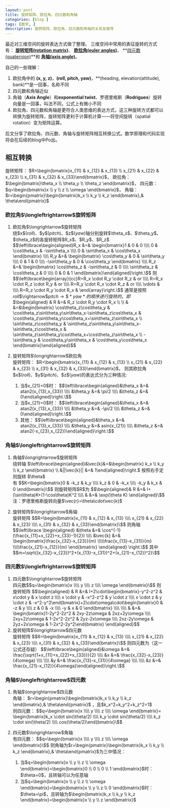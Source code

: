 ```yaml
---
layout: post
title: 旋转矩阵、欧拉角、四元数和角轴
categories: [blog ]
tags: [数学, ]
description: 旋转矩阵、欧拉角、四元数和角轴的关系及推导
---
```


最近对三维空间的旋转表达方式做了整理。
三维空间中常用的表征旋转的方式有：
**[旋转矩阵(rotation matrix)](https://en.wikipedia.org/wiki/Rotation_matrix)**、
**[欧拉角(euler angles)](https://en.wikipedia.org/wiki/Euler_angles)**、
**[四元数(quaternion)](https://en.wikipedia.org/wiki/Quaternions_and_spatial_rotation)**和
**[角轴(axis angle)](https://en.wikipedia.org/wiki/Axis%E2%80%93angle_representation)**。  

自己的一些理解：

1. 欧拉角中的 **(x, y, z)**，**(roll, pitch, yaw)**，**(heading, elevation(attitude), bank)**是一回事，名称不同
1. 四元数和角轴近似
1. 角轴（**Axis Angle**）和**exponential twist**、罗德里格斯（**Rodrigues**）旋转向量是一回事，叫法不同，公式上有微小不同  
1. 欧拉角、四元数和角轴是更符合人类思维的表达方式，这三种旋转方式都可以转换为旋转矩阵，旋转矩阵更利于计算机计算——将空间旋转（spatial rotation）变为矩阵运算。  

后文分享了欧拉角、四元数、角轴与旋转矩阵相互转换公式。数学原理和代码实现将会在后续的blog中Po出。

## 相互转换

旋转矩阵：
\$R=\begin{bmatrix}x_{11} & x_{12} & x_{13} \\\\ x_{21} & x_{22} & x_{23} \\\\ x_{31} & x_{32} & x_{33}\end{bmatrix}\$，
欧拉角：
\$\begin{bmatrix}\theta_x \\\\ \theta_y \\\\ \theta_z \end{bmatrix}\$，
四元数：
\$q=\begin{bmatrix}x \\\\ y \\\\ z \\\\ \omega \end{bmatrix}\$，
角轴：
\$r=\begin{pmatrix}\begin{bmatrix}k_x \\\\ k_y \\\\ k_z \end{bmatrix},& \theta\end{pmatrix}\$

### 欧拉角\$\longleftrightarrow\$旋转矩阵
1. 欧拉角\$\longrightarrow\$旋转矩阵  
绕\$x\$(*roll*)、\$y\$(*pitch*)、\$z\$(*yaw*)轴分别旋转\$\theta_x\$、\$\theta_y\$、\$\theta_z\$的各旋转矩阵\$R_x\$、\$R_y\$、\$R_z\$
\$$\left\lbrace\begin{aligned}R_x &=& \begin{bmatrix}1 & 0 & 0 \\\\ 0 & \cos\theta_x & -\sin\theta_x \\\\ 0 & \sin\theta_x & \cos\theta_x \end{bmatrix} \\\\ R_y &=& \begin{bmatrix} \cos\theta_y & 0 & \sin\theta_y \\\\ 0 & 1 & 0 \\\\ -\sin\theta_y & 0 & \cos\theta_y \end{bmatrix} \\\\ R_z &=& \begin{bmatrix} \cos\theta_z & -\sin\theta_z & 0 \\\\ \sin\theta_z & \cos\theta_z & 0 \\\\ 0 & 0 & 1 \end{bmatrix}\end{aligned}\right.\$$
则
\$$\left\lbrace\begin{array}{cc}R=R_x \cdot R_y \cdot R_z & or \\\\ R=R_x \cdot R_z \cdot R_y & or \\\\ R=R_y \cdot R_x \cdot R_z & or \\\\ \vdots & \\\\ R=R_z \cdot R_y \cdot R_x & \end{array}\right.\$$
通常是按照*roll*\$\rightarrow\$*pitch*$\rightarrow\$*yaw*的顺序进行旋转的，即
\$$\begin{aligned}
& R &=& R_z \cdot R_y \cdot R_x \\\\ \\\\ & &=&\begin{bmatrix}
\cos\theta_z\cos\theta_y & \cos\theta_z\sin\theta_y\sin\theta_x-\sin\theta_z\cos\theta_x & \cos\theta_z\sin\theta_y\cos\theta_x+\sin\theta_z\sin\theta_x \\\\ 
\sin\theta_z\cos\theta_y & \sin\theta_z\sin\theta_y\sin\theta_x-\sin\theta_z\cos\theta_x & \sin\theta_z\sin\theta_y\cos\theta_x+\cos\theta_z\sin\theta_x \\\\ 
-\sin\theta_y & \cos\theta_y\sin\theta_x & \cos\theta_y\cos\theta_x 
\end{bmatrix}\end{aligned}\$$

1. 旋转矩阵\$\longrightarrow\$欧拉角  
旋转矩阵：
\$R=\begin{bmatrix}x_{11} & x_{12} & x_{13} \\\\ x_{21} & x_{22} & x_{23} \\\\ x_{31} & x_{32} & x_{33}\end{bmatrix}\$，
则其欧拉角\$x\$(*roll*)、\$y\$(*pitch*)、\$z\$(*yaw*)的表达式分为三种情况:
   1. 当\$x_{21}=0\$时：
      \$$\left\lbrace\begin{aligned}&\theta_x &=& atan2(x_{13},x_{33}) \\\\ &\theta_y &=& \pi/2 \\\\ &\theta_z &=& 0\end{aligned}\right.\$$
   2. 当\$x_{21}=0\$时：
      \$$\left\lbrace\begin{aligned}&\theta_x &=& atan2(x_{13},x_{33}) \\\\ &\theta_y &=& -\pi/2 \\\\ &\theta_z &=& 0\end{aligned}\right.\$$
   3. 其他：
      \$$\left\lbrace\begin{aligned}&\theta_x &=& atan2(x_{13},x_{33}) \\\\ &\theta_y &=& asin(x_{21}) \\\\ &\theta_z &=& atan2(-x_{23},x_{22})\end{aligned}\right.\$$

### 角轴\$\longleftrightarrow\$旋转矩阵
1. 角轴\$\longrightarrow\$旋转矩阵  
绕转轴
\$\left\lbrace\begin{aligned}&\vec{k}&=&\begin{bmatrix} k_x \\\\ k_y \\\\ k_z \end{bmatrix} \\\\ &\||\vec{k}\|| &=& 1\end{aligned}\right.\$
按照右手定则旋转
\$\theta\$  
有
\$$K=\begin{bmatrix}0 & -k_z & k_y \\\\ k_z & 0 & -k_x \\\\ -k_y & k_x & 0 \end{bmatrix}\$$
则旋转矩阵\$R\$为
\$$\begin{aligned}& R &=& I+(\sin\theta)K+(1-\cos\theta)K^2 \\\\ & &=& \exp(\theta K) \end{aligned}\$$
注：罗德里格斯旋转向量\$\vec{r}=\theta\cdot\vec{k}\$

1. 旋转矩阵\$\longrightarrow\$角轴  
旋转矩阵
\$$R=\begin{bmatrix}x_{11} & x_{12} & x_{13} \\\\ x_{21} & x_{22} & x_{23} \\\\ x_{31} & x_{32} & x_{33}\end{bmatrix}\$$
 则角轴
\$$\left\lbrace
\begin{aligned}
     &\theta &=& \cos^{-1}(\frac{x_{11}+x_{22}+x_{33}-1}{2})
\\\\ &\vec{k} &=& \begin{bmatrix}\frac{x_{32}-x_{23}}{m} \\\\\frac{x_{13}-x_{31}}{m} \\\\\frac{x_{21}-x_{12}}{m} \end{bmatrix}
\end{aligned}
\right.\$$
其中
\$$m=\sqrt{(x_{32}-x_{23})^2+(x_{13}-x_{31})^2+(x_{21}-x_{12})^2}\$$

### 四元数\$\longleftrightarrow\$旋转矩阵
1. 四元数\$\longrightarrow\$旋转矩阵  
四元数\$$q=\begin{bmatrix}x \\\\ y \\\\ z \\\\ \omega \end{bmatrix}\$$
则旋转矩阵
\$$\begin{aligned}
& R &=& I+2\cdot\begin{bmatrix}-y^2-z^2 & x\cdot y & x \cdot z \\\\ x \cdot y & -x^2-z^2 & y \cdot z \\\\ x \cdot z & y \cdot z & -x^2-y^2\end{bmatrix}+2\cdot\omega\cdot\begin{bmatrix}0 & -z & y \\\\ z & 0 & -x \\\\ -y & x & 0 \end{bmatrix} \\\\ \\\\ & &=& \begin{bmatrix}1-2y^2-2z^2 & 2xy-2z\omega & 2xz+2y\omega \\\\ 2xy+2z\omega & 1-2x^2-2z^2 & 2yz-2x\omega \\\\ 2xz-2y\omega & 2yz+2x\omega & 1-2x^2-2y^2\end{bmatrix}
\end{aligned}$$
1. 旋转矩阵\$\longrightarrow\$四元数  
旋转矩阵
\$$R=\begin{bmatrix}x_{11} & x_{12} & x_{13} \\\\ x_{21} & x_{22} & x_{23} \\\\ x_{31} & x_{32} & x_{33}\end{bmatrix}\$$
则四元数为（这一公式还存疑）
\$$\left\lbrace\begin{aligned}&\omega &=& \frac{\sqrt{1+x_{11}+x_{22}+x_{33}}}{2} \\\\ &x &=& \frac{x_{32}-x_{23}}{4\omega} \\\\ \\\\ &y &=& \frac{x_{13}-x_{31}}{4\omega} \\\\ \\\\ &z &=& \frac{x_{21}-x_{12}}{4\omega}\end{aligned}\right.\$$

### 角轴\$\longleftrightarrow\$四元数
1. 角轴\$\longrightarrow\$四元数  
角轴：
\$r=\begin{pmatrix}\begin{bmatrix}k_x \\\\ k_y \\\\ k_z \end{bmatrix},& \theta\end{pmatrix}\$
，且\$k_x^2+k_y^2+k_z^2=1\$  
则四元数：
\$$q=\begin{bmatrix}x \\\\ y \\\\ z \\\\ \omega \end{bmatrix}=
\begin{bmatrix}k_x \cdot sin(\theta/2) \\\\ k_y \cdot sin(\theta/2) \\\\ k_z \cdot sin(\theta/2) \\\\ cos(\theta/2)\end{bmatrix}\$$

1. 四元数\$\longrightarrow\$角轴  
有四元数：
\$$q=\begin{bmatrix}x \\\\ y \\\\ z \\\\ \omega \end{bmatrix}\$$
则角轴为\$r=\begin{pmatrix}\begin{bmatrix}k_x \\\\ k_y \\\\ k_z \end{bmatrix},& \theta\end{pmatrix}\$为三中情况：
   1. 当\$q=\begin{bmatrix}x \\\\ y \\\\ z \\\\ \omega \end{bmatrix}=\begin{bmatrix}0 \\\\ 0 \\\\ 0
      \\\\ 1 \end{bmatrix}\$时：  
      \$\theta=0\$，且转轴可以为任意轴
   1. 当\$q=\begin{bmatrix}x \\\\ y \\\\ z \\\\ \omega \end{bmatrix}=\begin{bmatrix}x \\\\ y \\\\ z
      \\\\ 0 \end{bmatrix}\$时：  
      \$\theta=\pi\$，且转轴为\$\begin{bmatrix}k_x \\\\ k_y \\\\ k_z \end{bmatrix}=\begin{bmatrix}x \\\\ y \\\\ z \end{bmatrix}\$
